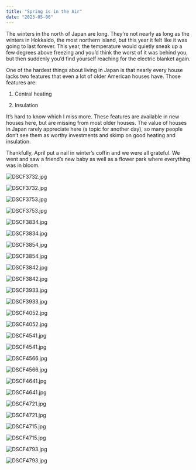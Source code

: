 ```yaml
---
title: "Spring is in the Air"
date: "2023-05-06"
---
```


The winters in the north of Japan are long. They’re not nearly as long as the winters in Hokkaido, the most northern island, but this year it felt like it was going to last forever. This year, the temperature would quietly sneak up a few degrees above freezing and you’d think the worst of it was behind you, but then suddenly you’d find yourself reaching for the electric blanket again.

One of the hardest things about living in Japan is that nearly every house lacks two features that even a lot of older American houses have. Those features are:

1. Central heating
    
2. Insulation
    

It’s hard to know which I miss more. These features are available in new houses here, but are missing from most older houses. The value of houses in Japan rarely appreciate here (a topic for another day), so many people don’t see them as worthy investments and skimp on good heating and insulation.

Thankfully, April put a nail in winter’s coffin and we were all grateful. We went and saw a friend’s new baby as well as a flower park where everything was in bloom.

<img src="https://images.squarespace-cdn.com/content/v1/6510e0308bfa4f011936cb7c/1702625204272-NWVY3XXDAT71OA6PRI69/DSCF3732.jpg" alt="DSCF3732.jpg" />

![DSCF3732.jpg](https://images.squarespace-cdn.com/content/v1/6510e0308bfa4f011936cb7c/1702625204272-NWVY3XXDAT71OA6PRI69/DSCF3732.jpg)

<img src="https://images.squarespace-cdn.com/content/v1/6510e0308bfa4f011936cb7c/1702625204856-Y54EO9MJJ7VMKAJE8ZJN/DSCF3753.jpg" alt="DSCF3753.jpg" />

![DSCF3753.jpg](https://images.squarespace-cdn.com/content/v1/6510e0308bfa4f011936cb7c/1702625204856-Y54EO9MJJ7VMKAJE8ZJN/DSCF3753.jpg)

<img src="https://images.squarespace-cdn.com/content/v1/6510e0308bfa4f011936cb7c/1702625316657-LYFJD529HKKQ3TF0EFFI/DSCF3834.jpg" alt="DSCF3834.jpg" />

![DSCF3834.jpg](https://images.squarespace-cdn.com/content/v1/6510e0308bfa4f011936cb7c/1702625316657-LYFJD529HKKQ3TF0EFFI/DSCF3834.jpg)

<img src="https://images.squarespace-cdn.com/content/v1/6510e0308bfa4f011936cb7c/1702625318471-G2BFW4HUG1NL56DYT0RB/DSCF3854.jpg" alt="DSCF3854.jpg" />

![DSCF3854.jpg](https://images.squarespace-cdn.com/content/v1/6510e0308bfa4f011936cb7c/1702625318471-G2BFW4HUG1NL56DYT0RB/DSCF3854.jpg)

<img src="https://images.squarespace-cdn.com/content/v1/6510e0308bfa4f011936cb7c/1702625314309-8NZ7689T4NKMTU4Z8L2Q/DSCF3842.jpg" alt="DSCF3842.jpg" />

![DSCF3842.jpg](https://images.squarespace-cdn.com/content/v1/6510e0308bfa4f011936cb7c/1702625314309-8NZ7689T4NKMTU4Z8L2Q/DSCF3842.jpg)

<img src="https://images.squarespace-cdn.com/content/v1/6510e0308bfa4f011936cb7c/1702625356619-DS9PKULUINZ3YCJRAH8E/DSCF3933.jpg" alt="DSCF3933.jpg" />

![DSCF3933.jpg](https://images.squarespace-cdn.com/content/v1/6510e0308bfa4f011936cb7c/1702625356619-DS9PKULUINZ3YCJRAH8E/DSCF3933.jpg)

<img src="https://images.squarespace-cdn.com/content/v1/6510e0308bfa4f011936cb7c/1702625357167-AWUWHW4KL2KLTHZTEB7P/DSCF4052.jpg" alt="DSCF4052.jpg" />

![DSCF4052.jpg](https://images.squarespace-cdn.com/content/v1/6510e0308bfa4f011936cb7c/1702625357167-AWUWHW4KL2KLTHZTEB7P/DSCF4052.jpg)

<img src="https://images.squarespace-cdn.com/content/v1/6510e0308bfa4f011936cb7c/1702625407086-5JBSM0YD9J0RHFA98CM5/DSCF4541.jpg" alt="DSCF4541.jpg" />

![DSCF4541.jpg](https://images.squarespace-cdn.com/content/v1/6510e0308bfa4f011936cb7c/1702625407086-5JBSM0YD9J0RHFA98CM5/DSCF4541.jpg)

<img src="https://images.squarespace-cdn.com/content/v1/6510e0308bfa4f011936cb7c/1702625406882-2T6E6IHA62I0H62RVJOV/DSCF4566.jpg" alt="DSCF4566.jpg" />

![DSCF4566.jpg](https://images.squarespace-cdn.com/content/v1/6510e0308bfa4f011936cb7c/1702625406882-2T6E6IHA62I0H62RVJOV/DSCF4566.jpg)

<img src="https://images.squarespace-cdn.com/content/v1/6510e0308bfa4f011936cb7c/1702625435122-18A8HYKS6VMS1B89HONU/DSCF4641.jpg" alt="DSCF4641.jpg" />

![DSCF4641.jpg](https://images.squarespace-cdn.com/content/v1/6510e0308bfa4f011936cb7c/1702625435122-18A8HYKS6VMS1B89HONU/DSCF4641.jpg)

<img src="https://images.squarespace-cdn.com/content/v1/6510e0308bfa4f011936cb7c/1702625441243-EEJG81LS6TOW8JHP2R82/DSCF4721.jpg" alt="DSCF4721.jpg" />

![DSCF4721.jpg](https://images.squarespace-cdn.com/content/v1/6510e0308bfa4f011936cb7c/1702625441243-EEJG81LS6TOW8JHP2R82/DSCF4721.jpg)

<img src="https://images.squarespace-cdn.com/content/v1/6510e0308bfa4f011936cb7c/1702625436648-BP1Z6MXCWJOMWF7RGIB5/DSCF4715.jpg" alt="DSCF4715.jpg" />

![DSCF4715.jpg](https://images.squarespace-cdn.com/content/v1/6510e0308bfa4f011936cb7c/1702625436648-BP1Z6MXCWJOMWF7RGIB5/DSCF4715.jpg)

<img src="https://images.squarespace-cdn.com/content/v1/6510e0308bfa4f011936cb7c/1702625465338-IWW7D0F5YCS6AG6SJB49/DSCF4793.jpg" alt="DSCF4793.jpg" />

![DSCF4793.jpg](https://images.squarespace-cdn.com/content/v1/6510e0308bfa4f011936cb7c/1702625465338-IWW7D0F5YCS6AG6SJB49/DSCF4793.jpg)
